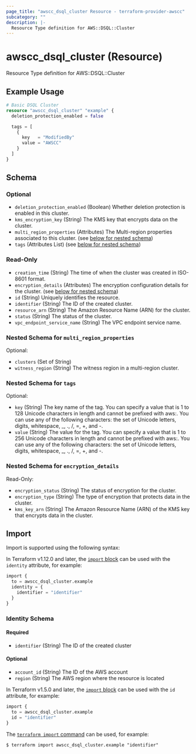 ```yaml
---
page_title: "awscc_dsql_cluster Resource - terraform-provider-awscc"
subcategory: ""
description: |-
  Resource Type definition for AWS::DSQL::Cluster
---
```


# awscc_dsql_cluster (Resource)

Resource Type definition for AWS::DSQL::Cluster

## Example Usage

```terraform
# Basic DSQL Cluster
resource "awscc_dsql_cluster" "example" {
  deletion_protection_enabled = false

  tags = [
    {
      key   = "ModifiedBy"
      value = "AWSCC"
    }
  ]
}
```

<!-- schema generated by tfplugindocs -->
## Schema

### Optional

- `deletion_protection_enabled` (Boolean) Whether deletion protection is enabled in this cluster.
- `kms_encryption_key` (String) The KMS key that encrypts data on the cluster.
- `multi_region_properties` (Attributes) The Multi-region properties associated to this cluster. (see [below for nested schema](#nestedatt--multi_region_properties))
- `tags` (Attributes List) (see [below for nested schema](#nestedatt--tags))

### Read-Only

- `creation_time` (String) The time of when the cluster was created in ISO-8601 format.
- `encryption_details` (Attributes) The encryption configuration details for the cluster. (see [below for nested schema](#nestedatt--encryption_details))
- `id` (String) Uniquely identifies the resource.
- `identifier` (String) The ID of the created cluster.
- `resource_arn` (String) The Amazon Resource Name (ARN) for the cluster.
- `status` (String) The status of the cluster.
- `vpc_endpoint_service_name` (String) The VPC endpoint service name.

<a id="nestedatt--multi_region_properties"></a>
### Nested Schema for `multi_region_properties`

Optional:

- `clusters` (Set of String)
- `witness_region` (String) The witness region in a multi-region cluster.


<a id="nestedatt--tags"></a>
### Nested Schema for `tags`

Optional:

- `key` (String) The key name of the tag. You can specify a value that is 1 to 128 Unicode characters in length and cannot be prefixed with aws:. You can use any of the following characters: the set of Unicode letters, digits, whitespace, _, ., /, =, +, and -.
- `value` (String) The value for the tag. You can specify a value that is 1 to 256 Unicode characters in length and cannot be prefixed with aws:. You can use any of the following characters: the set of Unicode letters, digits, whitespace, _, ., /, =, +, and -.


<a id="nestedatt--encryption_details"></a>
### Nested Schema for `encryption_details`

Read-Only:

- `encryption_status` (String) The status of encryption for the cluster.
- `encryption_type` (String) The type of encryption that protects data in the cluster.
- `kms_key_arn` (String) The Amazon Resource Name (ARN) of the KMS key that encrypts data in the cluster.

## Import

Import is supported using the following syntax:

In Terraform v1.12.0 and later, the [`import` block](https://developer.hashicorp.com/terraform/language/import) can be used with the `identity` attribute, for example:

```terraform
import {
  to = awscc_dsql_cluster.example
  identity = {
    identifier = "identifier"
  }
}
```

<!-- schema generated by tfplugindocs -->
### Identity Schema

#### Required

- `identifier` (String) The ID of the created cluster

#### Optional

- `account_id` (String) The ID of the AWS account
- `region` (String) The AWS region where the resource is located

In Terraform v1.5.0 and later, the [`import` block](https://developer.hashicorp.com/terraform/language/import) can be used with the `id` attribute, for example:

```terraform
import {
  to = awscc_dsql_cluster.example
  id = "identifier"
}
```

The [`terraform import` command](https://developer.hashicorp.com/terraform/cli/commands/import) can be used, for example:

```shell
$ terraform import awscc_dsql_cluster.example "identifier"
```